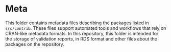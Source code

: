 # Meta

This folder contains metadata files describing the packages listed in
`src/contrib`. These files support automated tools and workflows that rely on 
CRAN-like metadata formats. In this repository, this folder is intended for the
storage of validation reports, in RDS format and other files about the packages on the repository.
